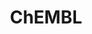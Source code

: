---
layout: default
bigquery: https://console.cloud.google.com/bigquery?p=patents-public-data&d=ebi_chembl&page=dataset
citation: '"The ChEMBL database in 2017." Anna Gaulton, Anne Hersey, Michał Nowotka,
  A Patrícia Bento, Jon Chambers, David Mendez, Prudence Mutowo, Francis Atkinson,
  Louisa J Bellis, Elena Cibrián-Uhalte, Mark Davies, Nathan Dedman, Anneli Karlsson,
  María Paula Magariños, John P Overington, George Papadatos, Ines Smit, Andrew R
  Leach Nucleic acids Research (2017) 45 (Database Issue), D945-D954'
contributors: European Bioinformatics Institute
cost: None
description: ChEMBL Data is a manually curated database of small molecules used in
  drug discovery, including information about existing patented drugs.
documentation: 'schema: https://www.ebi.ac.uk/chembl/db_schema


  '
last_edit: Mon, 04 Apr 2022 19:07:30 GMT
location: https://console.cloud.google.com/marketplace/product/google_patents_public_datasets/chembl
maintained_by: EMBL-EBI, an outstation of European Molecular Biology Laboratory
related_publications: '

  ChEMBL: towards direct deposition of bioassay data.


  Mendez D, Gaulton A, Bento AP, Chambers J, De Veij M, Félix E, Magariños MP, Mosquera
  JF, Mutowo P, Nowotka M, Gordillo-Marañón M, Hunter F, Junco L, Mugumbate G, Rodriguez-Lopez
  M, Atkinson F, Bosc N, Radoux CJ, Segura-Cabrera A, Hersey A, Leach AR.


  — Nucleic Acids Res. 2019; 47(D1):D930-D940. doi: 10.1093/nar/gky1075

  '
schema_fields: '[''binding_site_comment'', ''action_type'', ''route'', ''usan_stem'',
  ''warning_type'', ''patent_id'', ''warning_description'', ''direct_interaction'',
  ''mecref_id'', ''withdrawn_reason'', ''patent_use_code'', ''selectivity_comment'',
  ''availability_type'', ''cl_lincs_id'', ''creation_date'', ''ref_type'', ''short_name'',
  ''mol_frac_id'', ''upper_value'', ''mesh_heading'', ''bto_id'', ''variant_id'',
  ''domain_type'', ''stem_class'', ''published_value'', ''priority'', ''standard_inchi'',
  ''applicant_full_name'', ''actsm_id'', ''description'', ''assay_param_id'', ''helm_notation'',
  ''chembl_id'', ''standard_inchi_key'', ''uberon_id'', ''l5'', ''updated_on'', ''tid_fixed'',
  ''src_assay_id'', ''doc_type'', ''efo_id'', ''entity_type'', ''hrac_class_id'',
  ''year'', ''polymer_flag'', ''indref_id'', ''sei'', ''ap_id'', ''natural_product'',
  ''met_id'', ''innovator_company'', ''compd_id'', ''drug_product_flag'', ''ddd_value'',
  ''cidx'', ''published_type'', ''oral'', ''standard_upper_value'', ''confidence'',
  ''co_stem_id'', ''met_comment'', ''bei'', ''ddd_comment'', ''hbd_lipinski'', ''hbd'',
  ''molsyn_id'', ''standard_value'', ''protein_class_desc'', ''targcomp_id'', ''mc_organism'',
  ''biocomp_id'', ''structure_type'', ''frac_class_id'', ''comp_go_id'', ''enzyme_name'',
  ''hba'', ''mc_tax_id'', ''downgraded'', ''aromatic_rings'', ''alert_name'', ''protein_class_synonym'',
  ''doi'', ''first_in_class'', ''db_source'', ''cell_source_organism'', ''entity_id'',
  ''rtb'', ''atc_code'', ''lle'', ''dosed_ingredient'', ''doc_id'', ''hrac_code'',
  ''normal_range_min'', ''text_value'', ''psa'', ''assay_category'', ''homologue'',
  ''l6'', ''units'', ''set_name'', ''cell_source_tissue'', ''warning_year'', ''publication_number'',
  ''enzyme_tid'', ''syn_type'', ''usan_stem_id'', ''indication_class'', ''tid'', ''usan_year'',
  ''protclasssyn_id'', ''inorganic_flag'', ''version'', ''qudt_units'', ''prediction_method'',
  ''mesh_id'', ''activity_comment'', ''source_domain_id'', ''substrate_record_id'',
  ''pathway_key'', ''research_stem'', ''start_position'', ''mutation'', ''num_ro5_violations'',
  ''relation'', ''l1'', ''last_page'', ''site_name'', ''assay_strain'', ''sequence_md5sum'',
  ''volume'', ''chebi_par_id'', ''authors'', ''oc_id'', ''compsyn_id'', ''parent_type'',
  ''clo_id'', ''black_box_warning'', ''product_id'', ''mol_hrac_id'', ''compound_name'',
  ''sitecomp_id'', ''standard_relation'', ''class_level'', ''smid'', ''curation_comment'',
  ''level3_description'', ''level2_description'', ''title'', ''uo_units'', ''ingredient'',
  ''mechanism_of_action'', ''class_type'', ''std_act_id'', ''pref_name'', ''res_stem_id'',
  ''cell_source_tax_id'', ''bao_id'', ''status'', ''disease_efficacy'', ''alogp'',
  ''who_name'', ''prod_pat_id'', ''mol_irac_id'', ''drug_record_id'', ''component_type'',
  ''l2'', ''target_desc'', ''confidence_score'', ''efo_term'', ''data_validity_comment'',
  ''num_lipinski_ro5_violations'', ''synonyms'', ''full_mwt'', ''first_page'', ''tissue_id'',
  ''db_version'', ''ad_type'', ''strength'', ''acd_logd'', ''record_id'', ''previous_company'',
  ''cx_most_apka'', ''result_flag'', ''assay_source'', ''l3'', ''parent_go_id'', ''pchembl_value'',
  ''stem'', ''organism'', ''drugind_id'', ''assay_class_id'', ''pubmed_id'', ''withdrawn_flag'',
  ''activity_id'', ''alert_set_id'', ''smarts'', ''molfile'', ''acd_logp'', ''domain_id'',
  ''pathway_id'', ''assay_tissue'', ''ridx'', ''dosage_form'', ''warnref_id'', ''cellosaurus_id'',
  ''src_compound_id'', ''standard_type'', ''major_class'', ''patent_no'', ''canonical_smiles'',
  ''assay_desc'', ''level3'', ''mc_target_accession'', ''mc_target_name'', ''parent_molregno'',
  ''abstract'', ''ddd_id'', ''src_short_name'', ''sequence'', ''protein_class_id'',
  ''site_id'', ''label'', ''assay_type'', ''nda_type'', ''ddd_admr'', ''assay_organism'',
  ''irac_code'', ''src_id'', ''first_approval'', ''standard_flag'', ''src_description'',
  ''level5'', ''who_extra'', ''cell_name'', ''approval_date'', ''topical'', ''annotation'',
  ''full_molformula'', ''acd_most_apka'', ''component_synonym'', ''ass_cls_map_id'',
  ''bao_format'', ''assay_test_type'', ''idx'', ''withdrawn_country'', ''aspect'',
  ''go_id'', ''potential_duplicate'', ''issue'', ''compound_key'', ''ref_id'', ''last_active'',
  ''acd_most_bpka'', ''therapeutic_flag'', ''mc_target_type'', ''met_conversion'',
  ''chirality'', ''targrel_id'', ''mechanism_comment'', ''job_id'', ''bao_endpoint'',
  ''assay_id'', ''parent_id'', ''comments'', ''target_type'', ''predbind_id'', ''cx_logp'',
  ''patent_expire_date'', ''published_units'', ''name'', ''level1_description'', ''max_phase'',
  ''toid'', ''molecular_species'', ''mw_freebase'', ''heavy_atoms'', ''relationship_type'',
  ''metref_id'', ''molecule_type'', ''hba_lipinski'', ''ddd_units'', ''site_residues'',
  ''subgroup'', ''cell_ontology_id'', ''qed_weighted'', ''warning_class'', ''caloha_id'',
  ''target_mapping'', ''isoform'', ''type'', ''frac_code'', ''log_id'', ''active_molregno'',
  ''domain_description'', ''value'', ''trade_name'', ''published_relation'', ''warning_id'',
  ''journal'', ''prodrug'', ''source'', ''related_tid'', ''irac_class_id'', ''standard_text_value'',
  ''le'', ''tax_id'', ''mol_atc_id'', ''curated_by'', ''warning_country'', ''end_position'',
  ''alert_id'', ''drug_substance_flag'', ''cx_logd'', ''mec_id'', ''withdrawn_class'',
  ''rgid'', ''company'', ''cpd_str_alert_id'', ''relationship'', ''molregno'', ''cell_id'',
  ''tbl'', ''level1'', ''assay_cell_type'', ''aidx'', ''mw_monoisotopic'', ''active_ingredient'',
  ''normal_range_max'', ''species_group_flag'', ''delist_flag'', ''withdrawn_year'',
  ''assay_tax_id'', ''max_phase_for_ind'', ''molecular_mechanism'', ''as_id'', ''relationship_desc'',
  ''assay_subcellular_fraction'', ''standard_units'', ''l4'', ''formulation_id'',
  ''updated_by'', ''stat'', ''metabolite_record_id'', ''ro3_pass'', ''country'', ''num_alerts'',
  ''comp_class_id'', ''level4'', ''orig_description'', ''ref_url'', ''accession'',
  ''parenteral'', ''parameter_value'', ''domain_name'', ''parameter_type'', ''level2'',
  ''cell_description'', ''submission_date'', ''activity_count'', ''level4_description'',
  ''usan_stem_definition'', ''path'', ''l8'', ''usan_substem'', ''definition'', ''component_id'',
  ''l7'', ''cx_most_bpka'']'
shortname: chembl
tags:
- biotechnology
- health
- chemical
- bioinformatics
- medical
terms_of_use: CC BY-SA 3.0
title: ChEMBL
uuid: e232a192-965c-4ec9-904c-155b6dfe56c5
---